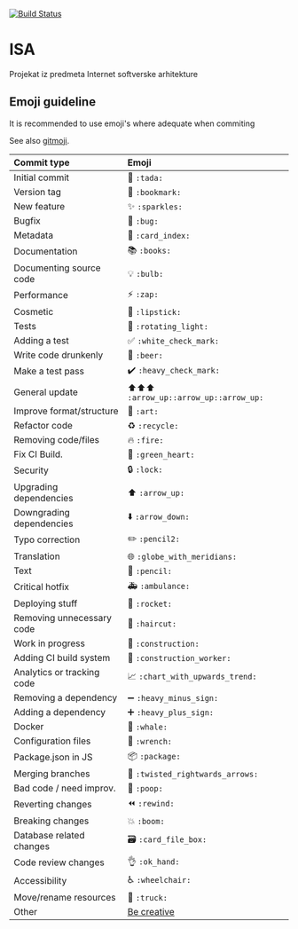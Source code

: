 [![Build Status](https://travis-ci.com/stiven98/ISA.svg?branch=develop)](https://travis-ci.com/stiven98/ISA)

# ISA
Projekat iz predmeta Internet softverske arhitekture
## Emoji guideline
It is recommended to use emoji's where adequate when commiting  

See also [gitmoji](https://gitmoji.carloscuesta.me/).

|   Commit type              | Emoji                                         |
|:---------------------------|:----------------------------------------------|
| Initial commit             | :tada: `:tada:`                               |
| Version tag                | :bookmark: `:bookmark:`                       |
| New feature                | :sparkles: `:sparkles:`                       |
| Bugfix                     | :bug: `:bug:`                                 |
| Metadata                   | :card_index: `:card_index:`                   |
| Documentation              | :books: `:books:`                             |
| Documenting source code    | :bulb: `:bulb:`                               |
| Performance                | :zap: `:zap:`                                 |
| Cosmetic                   | :lipstick: `:lipstick:`                       |
| Tests                      | :rotating_light: `:rotating_light:`           |
| Adding a test              | :white_check_mark: `:white_check_mark:`       |
| Write code drunkenly       | :beer: `:beer:`                               |
| Make a test pass           | :heavy_check_mark: `:heavy_check_mark:`       |
| General update             | :arrow_up::arrow_up::arrow_up: `:arrow_up::arrow_up::arrow_up:` |
| Improve format/structure   | :art: `:art:`                                 |
| Refactor code              | :recycle: `:recycle:`                           |
| Removing code/files        | :fire: `:fire:`                               |
| Fix CI Build.              | :green_heart: `:green_heart:`                 |
| Security                   | :lock: `:lock:`                               |
| Upgrading dependencies     | :arrow_up: `:arrow_up:`                       |
| Downgrading dependencies   | :arrow_down: `:arrow_down:`                   |
| Typo correction            | :pencil2: `:pencil2:`                         |
| Translation                | :globe_with_meridians: `:globe_with_meridians:` |
| Text                       | :pencil: `:pencil:`                           |
| Critical hotfix            | :ambulance: `:ambulance:`                     |
| Deploying stuff            | :rocket: `:rocket:`                           |
| Removing unnecessary code  | :haircut: `:haircut:`                         |
| Work in progress           | :construction:  `:construction:`              |
| Adding CI build system     | :construction_worker: `:construction_worker:` |
| Analytics or tracking code | :chart_with_upwards_trend: `:chart_with_upwards_trend:` |
| Removing a dependency      | :heavy_minus_sign: `:heavy_minus_sign:`       |
| Adding a dependency        | :heavy_plus_sign: `:heavy_plus_sign:`         |
| Docker                     | :whale: `:whale:`                             |
| Configuration files        | :wrench: `:wrench:`                           |
| Package.json in JS         | :package: `:package:`                         |
| Merging branches           | :twisted_rightwards_arrows: `:twisted_rightwards_arrows:` |
| Bad code / need improv.    | :poop: `:poop:`                               |
| Reverting changes          | :rewind: `:rewind:`                           |
| Breaking changes           | :boom: `:boom:`                               |
| Database related changes   | :card_file_box: `:card_file_box:`             |
| Code review changes        | :ok_hand: `:ok_hand:`                         |
| Accessibility              | :wheelchair: `:wheelchair:`                   |
| Move/rename resources      | :truck: `:truck:`                             |
| Other                      | [Be creative](http://www.emoji-cheat-sheet.com/)  |
